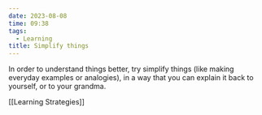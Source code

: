 ```yaml
---
date: 2023-08-08
time: 09:38
tags:
  - Learning
title: Simplify things
---
```

In order to understand things better, try simplify things (like making everyday examples or analogies), in a way that you can explain it back to yourself, or to your grandma.

[[Learning Strategies]]